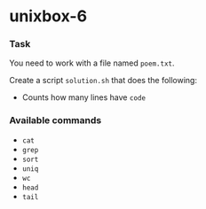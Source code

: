 # unixbox-6

### Task

You need to work with a file named `poem.txt`.

Create a script `solution.sh` that does the following:

- Counts how many lines have `code`

### Available commands

* `cat`
* `grep`
* `sort`
* `uniq`
* `wc`
* `head`
* `tail`

